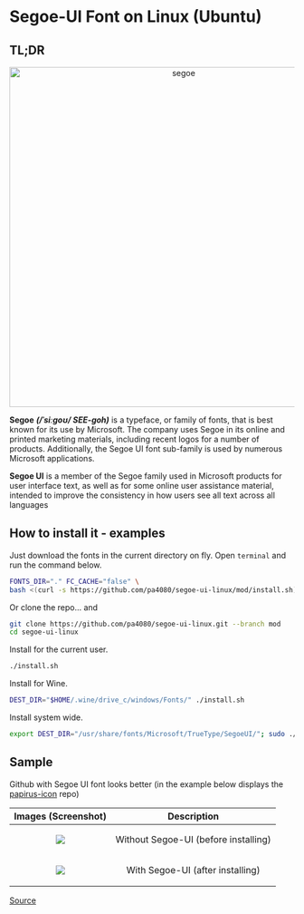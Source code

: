 # Segoe-UI Font on Linux (Ubuntu)

## TL;DR

<p align="center"><img src="img/segoe.png" alt="segoe" width="600"/></div></p>

**Segoe** ***(/ˈsiːɡoʊ/ SEE-goh)*** is a typeface, or family of fonts, that is best known for its use by Microsoft. The company uses Segoe in its online and printed marketing materials, including recent logos for a number of products. Additionally, the Segoe UI font sub-family is used by numerous Microsoft applications.

**Segoe UI** is a member of the Segoe family used in Microsoft products for user interface text, as well as for some online user assistance material, intended to improve the consistency in how users see all text across all languages

## How to install it - examples

Just download the fonts in the current directory on fly. Open `terminal` and run the command below.

```bash
FONTS_DIR="." FC_CACHE="false" \
bash <(curl -s https://github.com/pa4080/segoe-ui-linux/mod/install.sh)
```

Or clone the repo... and

```bash
git clone https://github.com/pa4080/segoe-ui-linux.git --branch mod
cd segoe-ui-linux
```

Install for the current user.

```bash
./install.sh
```

Install for Wine.

```bash
DEST_DIR="$HOME/.wine/drive_c/windows/Fonts/" ./install.sh
```

Install system wide.

```bash
export DEST_DIR="/usr/share/fonts/Microsoft/TrueType/SegoeUI/"; sudo ./install.sh
```

## Sample

Github with Segoe UI font looks better (in the example below displays the [papirus-icon](https://github.com/PapirusDevelopmentTeam/papirus-icon-theme) repo)

|                  Images (Screenshot)                   |             Description              |
| :----------------------------------------------------: | :----------------------------------: |
| <p align="center"><img src="img/before.png"></div></p> | Without Segoe-UI (before installing) |
| <p align="center"><img src="img/after.png"></div></p>  |   With Segoe-UI (after installing)   |

[Source](https://en.wikipedia.org/wiki/Segoe)
